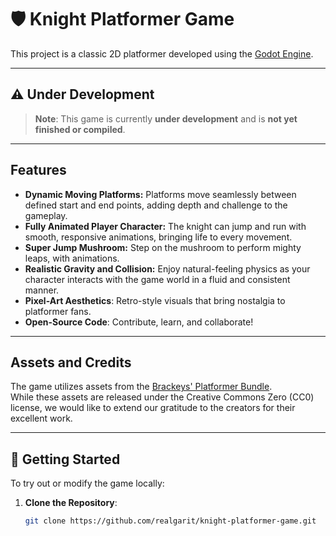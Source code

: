 # 🛡️ Knight Platformer Game

This project is a classic 2D platformer developed using the [Godot Engine](https://godotengine.org/).

---

## ⚠️ Under Development

> **Note**: This game is currently **under development** and is **not yet finished or compiled**.

---

## Features

- **Dynamic Moving Platforms:** Platforms move seamlessly between defined start and end points, adding depth and challenge to the gameplay.  
- **Fully Animated Player Character:** The knight can jump and run with smooth, responsive animations, bringing life to every movement.  
- **Super Jump Mushroom:** Step on the mushroom to perform mighty leaps, with animations.  
- **Realistic Gravity and Collision:** Enjoy natural-feeling physics as your character interacts with the game world in a fluid and consistent manner.
- **Pixel-Art Aesthetics**: Retro-style visuals that bring nostalgia to platformer fans.
- **Open-Source Code**: Contribute, learn, and collaborate!

---

## Assets and Credits

The game utilizes assets from the [Brackeys' Platformer Bundle](https://brackeysgames.itch.io/brackeys-platformer-bundle).  
While these assets are released under the Creative Commons Zero (CC0) license, we would like to extend our gratitude to the creators for their excellent work.

---

## 🚀 Getting Started

To try out or modify the game locally:

1. **Clone the Repository**:
   ```bash
   git clone https://github.com/realgarit/knight-platformer-game.git
